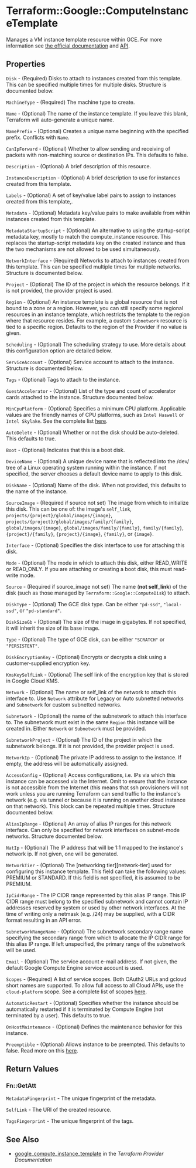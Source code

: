 # Terraform::Google::ComputeInstanceTemplate

Manages a VM instance template resource within GCE. For more information see
[the official documentation](https://cloud.google.com/compute/docs/instance-templates)
and
[API](https://cloud.google.com/compute/docs/reference/latest/instanceTemplates).

## Properties

`Disk` - (Required) Disks to attach to instances created from this template. This can be specified multiple times for multiple disks. Structure is documented below.

`MachineType` - (Required) The machine type to create.

`Name` - (Optional) The name of the instance template. If you leave this blank, Terraform will auto-generate a unique name.

`NamePrefix` - (Optional) Creates a unique name beginning with the specified prefix. Conflicts with `Name`.

`CanIpForward` - (Optional) Whether to allow sending and receiving of packets with non-matching source or destination IPs. This defaults to false.

`Description` - (Optional) A brief description of this resource.

`InstanceDescription` - (Optional) A brief description to use for instances created from this template.

`Labels` - (Optional) A set of key/value label pairs to assign to instances created from this template,.

`Metadata` - (Optional) Metadata key/value pairs to make available from within instances created from this template.

`MetadataStartupScript` - (Optional) An alternative to using the startup-script metadata key, mostly to match the compute_instance resource. This replaces the startup-script metadata key on the created instance and thus the two mechanisms are not allowed to be used simultaneously.

`NetworkInterface` - (Required) Networks to attach to instances created from this template. This can be specified multiple times for multiple networks. Structure is documented below.

`Project` - (Optional) The ID of the project in which the resource belongs. If it is not provided, the provider project is used.

`Region` - (Optional) An instance template is a global resource that is not bound to a zone or a region. However, you can still specify some regional resources in an instance template, which restricts the template to the region where that resource resides. For example, a custom `Subnetwork` resource is tied to a specific region. Defaults to the region of the Provider if no value is given.

`Scheduling` - (Optional) The scheduling strategy to use. More details about this configuration option are detailed below.

`ServiceAccount` - (Optional) Service account to attach to the instance. Structure is documented below.

`Tags` - (Optional) Tags to attach to the instance.

`GuestAccelerator` - (Optional) List of the type and count of accelerator cards attached to the instance. Structure documented below.

`MinCpuPlatform` - (Optional) Specifies a minimum CPU platform. Applicable values are the friendly names of CPU platforms, such as `Intel Haswell` or `Intel Skylake`. See the complete list [here](https://cloud.google.com/compute/docs/instances/specify-min-cpu-platform).

`AutoDelete` - (Optional) Whether or not the disk should be auto-deleted. This defaults to true.

`Boot` - (Optional) Indicates that this is a boot disk.

`DeviceName` - (Optional) A unique device name that is reflected into the /dev/  tree of a Linux operating system running within the instance. If not specified, the server chooses a default device name to apply to this disk.

`DiskName` - (Optional) Name of the disk. When not provided, this defaults to the name of the instance.

`SourceImage` - (Required if source not set) The image from which to initialize this disk. This can be one of: the image's `self_link`, `projects/{project}/global/images/{image}`, `projects/{project}/global/images/family/{family}`, `global/images/{image}`, `global/images/family/{family}`, `family/{family}`, `{project}/{family}`, `{project}/{image}`, `{family}`, or `{image}`.

`Interface` - (Optional) Specifies the disk interface to use for attaching this disk.

`Mode` - (Optional) The mode in which to attach this disk, either READ_WRITE or READ_ONLY. If you are attaching or creating a boot disk, this must read-write mode.

`Source` - (Required if source_image not set) The name (**not self_link**) of the disk (such as those managed by `Terraform::Google::ComputeDisk`) to attach.

`DiskType` - (Optional) The GCE disk type. Can be either `"pd-ssd"`, `"local-ssd"`, or `"pd-standard"`.

`DiskSizeGb` - (Optional) The size of the image in gigabytes. If not specified, it will inherit the size of its base image.

`Type` - (Optional) The type of GCE disk, can be either `"SCRATCH"` or `"PERSISTENT"`.

`DiskEncryptionKey` - (Optional) Encrypts or decrypts a disk using a customer-supplied encryption key.

`KmsKeySelfLink` - (Optional) The self link of the encryption key that is stored in Google Cloud KMS.

`Network` - (Optional) The name or self_link of the network to attach this interface to. Use `Network` attribute for Legacy or Auto subnetted networks and `Subnetwork` for custom subnetted networks.

`Subnetwork` - (Optional) the name of the subnetwork to attach this interface to. The subnetwork must exist in the same `Region` this instance will be created in. Either `Network` or `Subnetwork` must be provided.

`SubnetworkProject` - (Optional) The ID of the project in which the subnetwork belongs. If it is not provided, the provider project is used.

`NetworkIp` - (Optional) The private IP address to assign to the instance. If empty, the address will be automatically assigned.

`AccessConfig` - (Optional) Access configurations, i.e. IPs via which this instance can be accessed via the Internet. Omit to ensure that the instance is not accessible from the Internet (this means that ssh provisioners will not work unless you are running Terraform can send traffic to the instance's network (e.g. via tunnel or because it is running on another cloud instance on that network). This block can be repeated multiple times. Structure documented below.

`AliasIpRange` - (Optional) An array of alias IP ranges for this network interface. Can only be specified for network interfaces on subnet-mode networks. Structure documented below.

`NatIp` - (Optional) The IP address that will be 1:1 mapped to the instance's network ip. If not given, one will be generated.

`NetworkTier` - (Optional) The [networking tier][network-tier] used for configuring this instance template. This field can take the following values: PREMIUM or STANDARD. If this field is not specified, it is assumed to be PREMIUM.

`IpCidrRange` - The IP CIDR range represented by this alias IP range. This IP CIDR range must belong to the specified subnetwork and cannot contain IP addresses reserved by system or used by other network interfaces. At the time of writing only a netmask (e.g. /24) may be supplied, with a CIDR format resulting in an API error.

`SubnetworkRangeName` - (Optional) The subnetwork secondary range name specifying the secondary range from which to allocate the IP CIDR range for this alias IP range. If left unspecified, the primary range of the subnetwork will be used.

`Email` - (Optional) The service account e-mail address. If not given, the default Google Compute Engine service account is used.

`Scopes` - (Required) A list of service scopes. Both OAuth2 URLs and gcloud short names are supported. To allow full access to all Cloud APIs, use the `cloud-platform` scope. See a complete list of scopes [here](https://cloud.google.com/sdk/gcloud/reference/alpha/compute/instances/set-scopes#--scopes).

`AutomaticRestart` - (Optional) Specifies whether the instance should be automatically restarted if it is terminated by Compute Engine (not terminated by a user). This defaults to true.

`OnHostMaintenance` - (Optional) Defines the maintenance behavior for this instance.

`Preemptible` - (Optional) Allows instance to be preempted. This defaults to false. Read more on this [here](https://cloud.google.com/compute/docs/instances/preemptible).


## Return Values

### Fn::GetAtt

`MetadataFingerprint` - The unique fingerprint of the metadata.

`SelfLink` - The URI of the created resource.

`TagsFingerprint` - The unique fingerprint of the tags.

## See Also

* [google_compute_instance_template](https://www.terraform.io/docs/providers/google/r/compute_instance_template.html) in the _Terraform Provider Documentation_